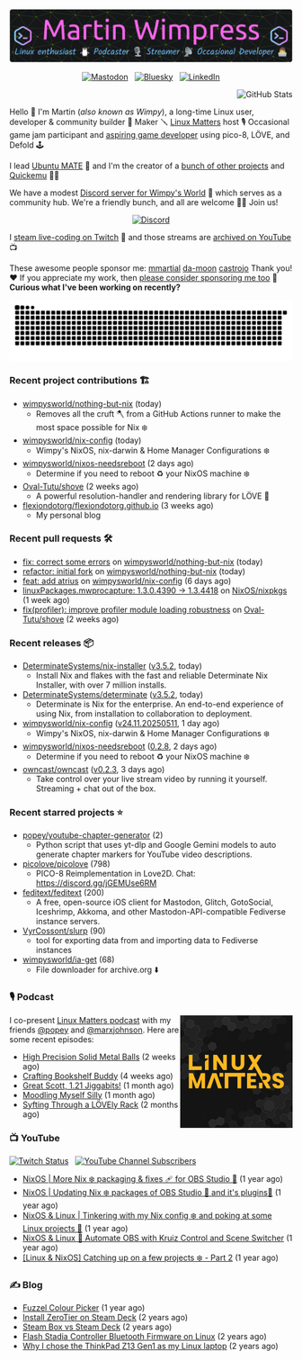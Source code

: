 <p align="center">
  <a href="https://wimpysworld.com" target="_blank"><img src="https://raw.githubusercontent.com/flexiondotorg/flexiondotorg/main/.github/github-header-image.png"></a>
</p>
<p align="center">
  &nbsp;<a href="https://wimpysworld.social/@martin" target="_blank"><img alt="Mastodon" src="https://img.shields.io/badge/Mastodon-6468fa?style=for-the-badge&logo=mastodon&logoColor=%23ffffff"></a>&nbsp;
  &nbsp;<a href="https://bsky.app/profile/wimpys.world" target="_blank"><img alt="Bluesky" src="https://img.shields.io/badge/Bluesky-0772D8?style=for-the-badge&logo=bluesky&logoColor=%23ffffff"></a>&nbsp;
  &nbsp;<a href="https://www.linkedin.com/in/martinwimpress/" target="_blank"><img alt="LinkedIn" src="https://img.shields.io/badge/LinkedIn-1667be?style=for-the-badge&logo=linkedin&logoColor=%23ffffff"></a>&nbsp;
</p>
<a href="https://github.com/flexiondotorg" target="_blank"><img align="right" src="https://github-readme-stats.vercel.app/api?username=flexiondotorg&show_icons=true&show=reviews,discussions_started,discussions_answered,prs_merged&include_all_commits=true&bg_color=0E1117&title_color=fa66ed&icon_color=6bbbfa&text_color=c5c8c6&ring_color=98ed3f&border_radius=8" alt="GitHub Stats"></a>
<br />

Hello 👋 I'm Martin (*also known as Wimpy*), a long-time Linux user, developer & community builder 🐧 Maker 🪛 [Linux Matters](https://linuxmatters.sh) host 🎙️ Occasional game jam participant and [aspiring game developer](https://oval-tutu.com) using pico-8, LÖVE, and Defold 🕹️

I lead [Ubuntu MATE](https://ubuntu-mate.org) 🧉 and I'm the creator of a [bunch of other projects](https://wimpysworld.com/projects/) and [Quickemu](https://github.com/quickemu-project/) 🧑‍💻

We have a modest [Discord server for Wimpy's World](https://wimpysworld.io/discord) 💬 which serves as a community hub. We're a friendly bunch, and all are welcome 🏳️‍🌈 Join us!

<div align="center"><a href="https://wimpysworld.io/discord" target="_blank"><img alt="Discord" src="https://img.shields.io/discord/712850672223125565?style=for-the-badge&logo=discord&logoColor=%23ffffff&label=Discord&labelColor=%234253e8&color=%23e4e2e2"></a></div>

I [steam live-coding on Twitch](https://twitch.tv/WimpysWorld) 📡 and those streams are [archived on YouTube](https://youtube.com/WimpysWorld) 📺️

These awesome people sponsor me: [mmartial](https://github.com/mmartial) [da-moon](https://github.com/da-moon) [castrojo](https://github.com/castrojo)  Thank you! ❤️
If you appreciate my work, then [please consider sponsoring me too](https://github.com/sponsors/flexiondotorg) 🤑 **Curious what I've been working on recently?**
<div align="center">
  <img align="center" alt="GitHub Contribution Snake" src="https://raw.githubusercontent.com/flexiondotorg/flexiondotorg/snake/github-contribution-grid-snake-dark.svg">
</div>

### Recent project contributions 🏗️


- [wimpysworld/nothing-but-nix](https://github.com/wimpysworld/nothing-but-nix) (today)
  - Removes all the cruft 🪓 from a GitHub Actions runner to make the most space possible for Nix ❄️
- [wimpysworld/nix-config](https://github.com/wimpysworld/nix-config) (today)
  - Wimpy&#39;s NixOS, nix-darwin  &amp; Home Manager Configurations ❄️
- [wimpysworld/nixos-needsreboot](https://github.com/wimpysworld/nixos-needsreboot) (2 days ago)
  - Determine if you need to reboot ️♻️ your NixOS machine ️❄️
- [Oval-Tutu/shove](https://github.com/Oval-Tutu/shove) (2 weeks ago)
  - A powerful resolution-handler and rendering library for LÖVE 📐
- [flexiondotorg/flexiondotorg.github.io](https://github.com/flexiondotorg/flexiondotorg.github.io) (3 weeks ago)
  - My personal blog

### Recent pull requests 🛠️


- [fix: correct some errors](https://github.com/wimpysworld/nothing-but-nix/pull/2) on [wimpysworld/nothing-but-nix](https://github.com/wimpysworld/nothing-but-nix) (today)
- [refactor: initial fork](https://github.com/wimpysworld/nothing-but-nix/pull/1) on [wimpysworld/nothing-but-nix](https://github.com/wimpysworld/nothing-but-nix) (today)
- [feat: add atrius](https://github.com/wimpysworld/nix-config/pull/476) on [wimpysworld/nix-config](https://github.com/wimpysworld/nix-config) (6 days ago)
- [linuxPackages.mwprocapture: 1.3.0.4390 -&gt; 1.3.4418](https://github.com/NixOS/nixpkgs/pull/404390) on [NixOS/nixpkgs](https://github.com/NixOS/nixpkgs) (1 week ago)
- [fix(profiler): improve profiler module loading robustness](https://github.com/Oval-Tutu/shove/pull/48) on [Oval-Tutu/shove](https://github.com/Oval-Tutu/shove) (2 weeks ago)

### Recent releases 📦️


- [DeterminateSystems/nix-installer](https://github.com/DeterminateSystems/nix-installer) ([v3.5.2](https://github.com/DeterminateSystems/nix-installer/releases/tag/v3.5.2), today)
  - Install Nix and flakes with the fast and reliable Determinate Nix Installer, with over 7 million installs.
- [DeterminateSystems/determinate](https://github.com/DeterminateSystems/determinate) ([v3.5.2](https://github.com/DeterminateSystems/determinate/releases/tag/v3.5.2), today)
  - Determinate is Nix for the enterprise. An end-to-end experience of using Nix, from installation to collaboration to deployment.
- [wimpysworld/nix-config](https://github.com/wimpysworld/nix-config) ([v24.11.20250511](https://github.com/wimpysworld/nix-config/releases/tag/v24.11.20250511), 1 day ago)
  - Wimpy&#39;s NixOS, nix-darwin  &amp; Home Manager Configurations ❄️
- [wimpysworld/nixos-needsreboot](https://github.com/wimpysworld/nixos-needsreboot) ([0.2.8](https://github.com/wimpysworld/nixos-needsreboot/releases/tag/0.2.8), 2 days ago)
  - Determine if you need to reboot ️♻️ your NixOS machine ️❄️
- [owncast/owncast](https://github.com/owncast/owncast) ([v0.2.3](https://github.com/owncast/owncast/releases/tag/v0.2.3), 3 days ago)
  - Take control over your live stream video by running it yourself.  Streaming &#43; chat out of the box.

### Recent starred projects ⭐️


- [popey/youtube-chapter-generator](https://github.com/popey/youtube-chapter-generator) (2)
  - Python script that uses yt-dlp and Google Gemini models to auto generate chapter markers for YouTube video descriptions.
- [picolove/picolove](https://github.com/picolove/picolove) (798)
  - PICO-8 Reimplementation in Love2D. Chat: https://discord.gg/jGEMUse6RM
- [feditext/feditext](https://github.com/feditext/feditext) (200)
  - A free, open-source iOS client for Mastodon, Glitch, GotoSocial, Iceshrimp, Akkoma, and other Mastodon-API-compatible Fediverse instance servers.
- [VyrCossont/slurp](https://github.com/VyrCossont/slurp) (90)
  - tool for exporting data from and importing data to Fediverse instances
- [wimpysworld/ia-get](https://github.com/wimpysworld/ia-get) (68)
  - File downloader for archive.org ⬇️

### 🎙️ Podcast
<img align="right" src="https://raw.githubusercontent.com/flexiondotorg/flexiondotorg/main/.github/linuxmatters.png" alt="Linux Matters Podcast" width="200" height="200">

I co-present [Linux Matters podcast](https://linuxmatters.sh) with my friends [@popey](https://github.com/popey) and [@marxjohnson](https://github.com/marxjohnson).
Here are some recent episodes:

- [High Precision Solid Metal Balls](https://linuxmatters.sh/54/) (2 weeks ago)
- [Crafting Bookshelf Buddy](https://linuxmatters.sh/53/) (4 weeks ago)
- [Great Scott, 1.21 Jiggabits!](https://linuxmatters.sh/52/) (1 month ago)
- [Moodling Myself Silly](https://linuxmatters.sh/51/) (1 month ago)
- [Syfting Through a LÖVEly Rack](https://linuxmatters.sh/50/) (2 months ago)

### 📺️ YouTube
<a href="https://twitch.tv/WimpysWorld" target="_blank"><img alt="Twitch Status" src="https://img.shields.io/twitch/status/WimpysWorld?style=for-the-badge&logo=twitch&logoColor=ffffff&label=Twitch&labelColor=%23904ef9&color=%23e4e2e2"></a>&nbsp;&nbsp;
<a href="https://youtube.com/WimpysWorld" target="_blank"><img alt="YouTube Channel Subscribers" src="https://img.shields.io/youtube/channel/subscribers/UChpYmMp7EFaxuogUX1eAqyw?style=for-the-badge&logo=youtube&logoColor=ffffff&label=YouTube&labelColor=%23fb1b20&color=%23e4e2e2"></a>

- [NixOS | More Nix ❄️ packaging &amp; fixes 🩹 for OBS Studio 📡](https://www.youtube.com/watch?v=VqNaOOm7Dhw) (1 year ago)
- [NixOS | Updating Nix ❄️ packages of OBS Studio 📡 and it&#39;s plugins🔌](https://www.youtube.com/watch?v=phgOv_UCbMM) (1 year ago)
- [NixOS &amp; Linux | Tinkering with my Nix config ❄️ and poking at some Linux projects 🐧](https://www.youtube.com/watch?v=biVQ_-v8oEo) (1 year ago)
- [NixOS &amp; Linux 🐧 Automate OBS with Kruiz Control and Scene Switcher](https://www.youtube.com/watch?v=BSITslJbMGA) (1 year ago)
- [[Linux &amp; NixOS] Catching up on a few projects ❄️ - Part 2](https://www.youtube.com/watch?v=IpiuKvqHU-c) (1 year ago)

### ✍️ Blog

- [Fuzzel Colour Picker](https://wimpysworld.com/posts/fuzzel-hyprpicker/) (1 year ago)
- [Install ZeroTier on Steam Deck](https://wimpysworld.com/posts/install-zerotier-on-steamdeck/) (2 years ago)
- [Steam Box vs Steam Deck](https://wimpysworld.com/posts/steambox-vs-steamdeck/) (2 years ago)
- [Flash Stadia Controller Bluetooth Firmware on Linux](https://wimpysworld.com/posts/flash-stadia-controller-bluetooth-firmware-on-linux/) (2 years ago)
- [Why I chose the ThinkPad Z13 Gen1 as my Linux laptop](https://wimpysworld.com/posts/why-i-chose-the-thinkpad-z13-as-my-linux-laptop/) (2 years ago)
